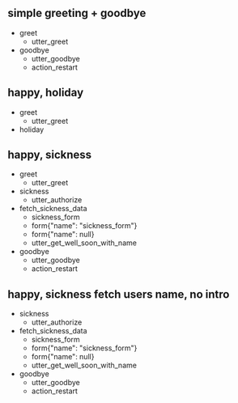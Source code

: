 ## simple greeting + goodbye
* greet
    - utter_greet
* goodbye
    - utter_goodbye
    - action_restart


<!-- ## sick with intro and ending
* greet
    - utter_greet
* sickness
    - utter_get_well_soon
* goodbye
    - utter_goodbye -->

## happy, holiday
* greet
    - utter_greet
* holiday
## happy, sickness
* greet
    - utter_greet
* sickness
    - utter_authorize
* fetch_sickness_data
    - sickness_form
    - form{"name": "sickness_form"}
    - form{"name": null}
    - utter_get_well_soon_with_name 
* goodbye
    - utter_goodbye
    - action_restart

## happy, sickness fetch users name, no intro
* sickness
    - utter_authorize
* fetch_sickness_data
    - sickness_form
    - form{"name": "sickness_form"}
    - form{"name": null}
    - utter_get_well_soon_with_name 
* goodbye
    - utter_goodbye
    - action_restart